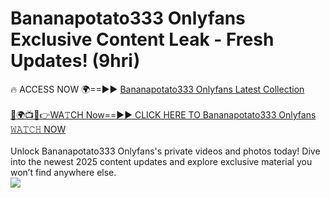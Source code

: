 # Bananapotato333 Onlyfans Exclusive Content Leak - Fresh Updates! (9hri)

🔥 ACCESS NOW 🌍==►► <a href="https://tinyurl.com/kvy9nzfs" rel="nofollow">Bananapotato333 Onlyfans Latest Collection</a>
<br><br>
[🔴🌍📺📱👉WA𝚃CH Now==►► CLICK HERE TO Bananapotato333 Onlyfans 𝚆𝙰𝚃𝙲𝙷 NOW](https://tinyurl.com/kvy9nzfs)
<br><br>
Unlock Bananapotato333 Onlyfans's private videos and photos today! Dive into the newest 2025 content updates and explore exclusive material you won’t find anywhere else.
<br>
<a href="https://tinyurl.com/kvy9nzfs" rel="nofollow" data-target="animated-image.originalLink"><img src="https://camo.githubusercontent.com/8a4f000d20f83aca3bf7ec5f350d767afa0574a8a352519fd8cfa583a6f93a33/68747470733a2f2f692e696d6775722e636f6d2f644a486b345a712e676966" data-canonical-src="https://i.imgur.com/dJHk4Zq.gif" style="max-width: 100%; display: inline-block;" data-target="animated-image.originalImage"></a>
<br>
